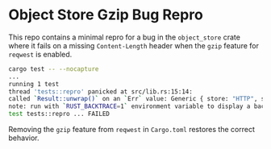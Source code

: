 # Object Store Gzip Bug Repro

This repo contains a minimal repro for a bug in the `object_store` crate where it fails on a missing `Content-Length` header when the `gzip` feature for `reqwest` is enabled.

```bash
cargo test -- --nocapture
...
running 1 test
thread 'tests::repro' panicked at src/lib.rs:15:14:
called `Result::unwrap()` on an `Err` value: Generic { store: "HTTP", source: Header { source: MissingContentLength } }
note: run with `RUST_BACKTRACE=1` environment variable to display a backtrace
test tests::repro ... FAILED
```

Removing the `gzip` feature from `reqwest` in `Cargo.toml` restores the correct behavior.
